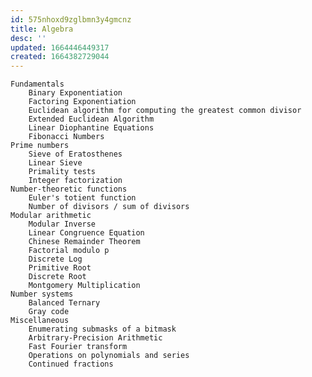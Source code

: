 ```yaml
---
id: 575nhoxd9zglbmn3y4gmcnz
title: Algebra
desc: ''
updated: 1664446449317
created: 1664382729044
---
```

    Fundamentals
        Binary Exponentiation
        Factoring Exponentiation
        Euclidean algorithm for computing the greatest common divisor
        Extended Euclidean Algorithm
        Linear Diophantine Equations
        Fibonacci Numbers
    Prime numbers
        Sieve of Eratosthenes
        Linear Sieve
        Primality tests
        Integer factorization
    Number-theoretic functions
        Euler's totient function
        Number of divisors / sum of divisors
    Modular arithmetic
        Modular Inverse
        Linear Congruence Equation
        Chinese Remainder Theorem
        Factorial modulo p
        Discrete Log
        Primitive Root
        Discrete Root
        Montgomery Multiplication
    Number systems
        Balanced Ternary
        Gray code
    Miscellaneous
        Enumerating submasks of a bitmask
        Arbitrary-Precision Arithmetic
        Fast Fourier transform
        Operations on polynomials and series
        Continued fractions